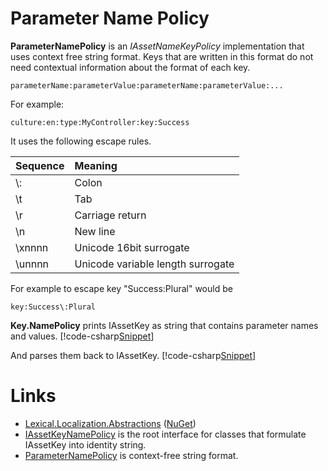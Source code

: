 ﻿# Parameter Name Policy
**ParameterNamePolicy** is an *IAssetNameKeyPolicy* implementation that uses context free string format. 
Keys that are written in this format do not need contextual information about the format of each key.

```none
parameterName:parameterValue:parameterName:parameterValue:...
```

For example:
```none
culture:en:type:MyController:key:Success
```

It uses the following escape rules.

| Sequence | Meaning |
|:---------|:--------|
| \\: | Colon |
| \\t | Tab |
| \\r | Carriage return |
| \\n | New line |
| \\xnnnn | Unicode 16bit surrogate |
| \\unnnn | Unicode variable length surrogate |

For example to escape key "Success:Plural" would be
```none
key:Success\:Plural
```

**Key.NamePolicy** prints IAssetKey as string that contains parameter names and values.
[!code-csharp[Snippet](Examples.cs#Snippet_5)]

And parses them back to IAssetKey.
[!code-csharp[Snippet](Examples.cs#Snippet_6)]

# Links
* [Lexical.Localization.Abstractions](https://github.com/tagcode/Lexical.Localization/tree/master/Lexical.Localization.Abstractions) ([NuGet](https://www.nuget.org/packages/Lexical.Localization.Abstractions/))
 * [IAssetKeyNamePolicy](https://github.com/tagcode/Lexical.Localization/blob/master/Lexical.Localization.Abstractions/AssetKey/IAssetKeyNamePolicy.cs) is the root interface for classes that formulate IAssetKey into identity string.
 * [ParameterNamePolicy](https://github.com/tagcode/Lexical.Localization/blob/master/Lexical.Localization.Abstractions/AssetKey/Key.NamePolicy.cs) is context-free string format.
